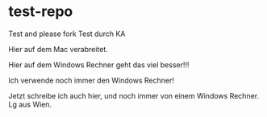 # test-repo
Test and please fork
Test durch KA

Hier auf dem Mac verabreitet.

Hier auf dem Windows Rechner geht das viel besser!!!

Ich verwende noch immer den Windows Rechner!

Jetzt schreibe ich auch hier, und noch immer von einem Windows Rechner. Lg aus Wien.
